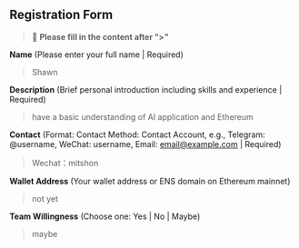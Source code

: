 ## Registration Form

> 📝 **Please fill in the content after ">"**

**Name** (Please enter your full name | Required)
>Shawn

**Description** (Brief personal introduction including skills and experience | Required)
>have a basic understanding of AI application and Ethereum

**Contact** (Format: Contact Method: Contact Account, e.g., Telegram: @username, WeChat: username, Email: email@example.com | Required)
>Wechat：mitshon

**Wallet Address** (Your wallet address or ENS domain on Ethereum mainnet)
>not yet

**Team Willingness** (Choose one: Yes | No | Maybe)
>maybe